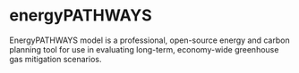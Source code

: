 # energyPATHWAYS
EnergyPATHWAYS model is a professional, open-source energy and carbon planning tool for use in evaluating long-term, economy-wide greenhouse gas mitigation scenarios.
